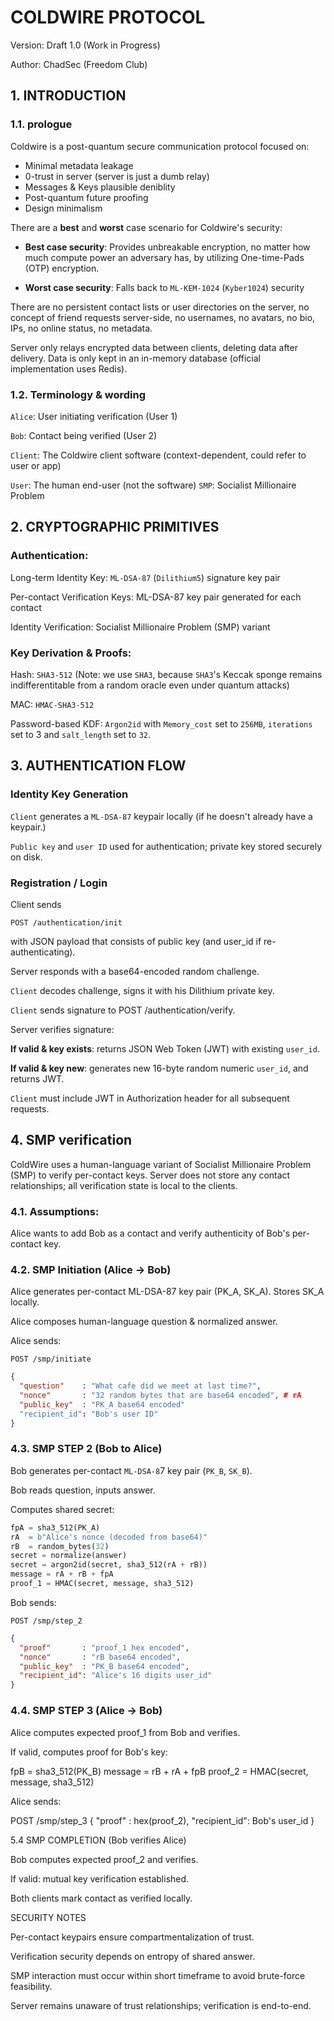 # COLDWIRE PROTOCOL

Version: Draft 1.0 (Work in Progress)

Author: ChadSec (Freedom Club)

## 1. INTRODUCTION
### 1.1. prologue

Coldwire is a post-quantum secure communication protocol focused on:
- Minimal metadata leakage
- 0-trust in server (server is just a dumb relay)
- Messages & Keys plausible deniblity
- Post-quantum future proofing
- Design minimalism

There are a **best** and **worst** case scenario for Coldwire's security:
- **Best case security**: Provides unbreakable encryption, no matter how much compute power an adversary has, by utilizing One-time-Pads (OTP) encryption.

- **Worst case security**: Falls back to `ML-KEM-1024` (`Kyber1024`) security


There are no persistent contact lists or user directories on the server, no concept of friend requests server-side, no usernames, no avatars, no bio, IPs, no online status, no metadata.

Server only relays encrypted data between clients, deleting data after delivery. Data is only kept in an in-memory database (official implementation uses Redis).

### 1.2. Terminology  & wording

`Alice`: User initiating verification (User 1)

`Bob`: Contact being verified (User 2)

`Client`: The Coldwire client software (context-dependent, could refer to user or app)

`User`: The human end-user (not the software)
`SMP`: Socialist Millionaire Problem

## 2. CRYPTOGRAPHIC PRIMITIVES

### Authentication:

Long-term Identity Key: `ML-DSA-87` (`Dilithium5`) signature key pair

Per-contact Verification Keys: ML-DSA-87 key pair generated for each contact

Identity Verification: Socialist Millionaire Problem (SMP) variant

### Key Derivation & Proofs:

Hash: `SHA3-512` (Note: we use `SHA3`, because `SHA3`'s Keccak sponge remains indifferentitable from a random oracle even under quantum attacks)

MAC: `HMAC-SHA3-512`

Password-based KDF: `Argon2id` with `Memory_cost` set to `256MB`, `iterations` set to 3 and `salt_length` set to `32`.


## 3. AUTHENTICATION FLOW

### Identity Key Generation

`Client` generates a `ML-DSA-87` keypair locally (if he doesn't already have a keypair.)

`Public key` and `user ID` used for authentication; private key stored securely on disk.

### Registration / Login

Client sends 
```
POST /authentication/init
``` 
with JSON payload that consists of public key (and user_id if re-authenticating).

Server responds with a base64-encoded random challenge.

`Client` decodes challenge, signs it with his Dilithium private key.

`Client` sends signature to POST /authentication/verify.

Server verifies signature:

**If valid & key exists**: returns JSON Web Token (JWT) with existing `user_id`.

**If valid & key new**: generates new 16-byte random numeric `user_id`, and returns JWT.

`Client` must include JWT in Authorization header for all subsequent requests.


## 4. SMP verification 

ColdWire uses a human-language variant of Socialist Millionaire Problem (SMP) to verify per-contact keys.
Server does not store any contact relationships; all verification state is local to the clients.

### 4.1. Assumptions:

Alice wants to add Bob as a contact and verify authenticity of Bob's per-contact key.

### 4.2. SMP Initiation (Alice → Bob)

Alice generates per-contact ML-DSA-87 key pair (PK_A, SK_A). Stores SK_A locally.

Alice composes human-language question & normalized answer.

Alice sends:
```
POST /smp/initiate
```
```json
{
  "question"    : "What cafe did we meet at last time?",
  "nonce"       : "32 random bytes that are base64 encoded", # rA
  "public_key"  : "PK_A base64 encoded"
  "recipient_id": "Bob's user ID"
}
```

### 4.3. SMP STEP 2 (Bob to Alice)

Bob generates per-contact `ML-DSA-8`7 key pair (`PK_B`, `SK_B`).

Bob reads question, inputs answer.

Computes shared secret:
```python
fpA = sha3_512(PK_A)
rA  = b"Alice's nonce (decoded from base64)"
rB  = random_bytes(32)
secret = normalize(answer)
secret = argon2id(secret, sha3_512(rA + rB))
message = rA + rB + fpA
proof_1 = HMAC(secret, message, sha3_512)
```

Bob sends:
```
POST /smp/step_2
```
```json
{
  "proof"       : "proof_1 hex encoded",
  "nonce"       : "rB base64 encoded",
  "public_key"  : "PK_B base64 encoded",
  "recipient_id": "Alice's 16 digits user_id"
}
```

### 4.4. SMP STEP 3 (Alice → Bob)

Alice computes expected proof_1 from Bob and verifies.

If valid, computes proof for Bob's key:

fpB = sha3_512(PK_B)
message = rB + rA + fpB
proof_2 = HMAC(secret, message, sha3_512)

Alice sends:

POST /smp/step_3
{
  "proof"       : hex(proof_2),
  "recipient_id": Bob's user_id
}

5.4 SMP COMPLETION (Bob verifies Alice)

Bob computes expected proof_2 and verifies.

If valid: mutual key verification established.

Both clients mark contact as verified locally.

SECURITY NOTES

Per-contact keypairs ensure compartmentalization of trust.

Verification security depends on entropy of shared answer.

SMP interaction must occur within short timeframe to avoid brute-force feasibility.

Server remains unaware of trust relationships; verification is end-to-end.



